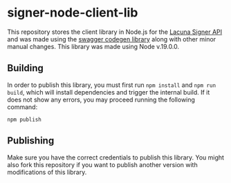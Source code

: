 # signer-node-client-lib
This repository stores the client library in Node.js for the [Lacuna Signer API](https://signer-lac.azurewebsites.net/swagger/index.html) and was made using the [swagger codegen library](https://swagger.io/tools/swagger-codegen/) along with other minor manual changes. This library was made using Node v.19.0.0.

## Building
In order to publish this library, you must first run `npm install` and `npm run build`, which will install dependencies and trigger the internal build. If it does not show any errors, you may proceed running the following command:
```
npm publish
```
## Publishing
Make sure you have the correct credentials to publish this library. You might also fork this repository if you want to publish another version with modifications of this library.